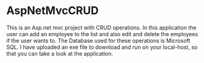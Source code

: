 # AspNetMvcCRUD

This is an Asp.net mvc project with CRUD operations.
In this application the user can add an employee to the list and also edit and delete the employees if the user wants to.
The Database used for these operations is Microsoft SQL.
I have uploaded an exe file to download and run on your local-host, so that you can take a look at the application.
